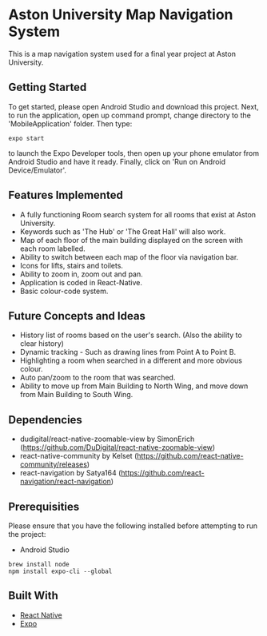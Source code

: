# Aston University Map Navigation System
This is a map navigation system used for a final year project at Aston University. 

## Getting Started

To get started, please open Android Studio and download this project. Next, to run the application, open up command prompt, change directory to the 'MobileApplication' folder. Then type:

```
expo start
```

to launch the Expo Developer tools, then open up your phone emulator from Android Studio and have it ready. Finally, click on 'Run on Android Device/Emulator'.

## Features Implemented

- A fully functioning Room search system for all rooms that exist at Aston University.
- Keywords such as 'The Hub' or 'The Great Hall' will also work.
- Map of each floor of the main building displayed on the screen with each room labelled.
- Ability to switch between each map of the floor via navigation bar.
- Icons for lifts, stairs and toilets.
- Ability to zoom in, zoom out and pan.
- Application is coded in React-Native.
- Basic colour-code system.

## Future Concepts and Ideas

- History list of rooms based on the user's search. (Also the ability to clear history)
- Dynamic tracking - Such as drawing lines from Point A to Point B.
- Highlighting a room when searched in a different and more obvious colour.
- Auto pan/zoom to the room that was searched.
- Ability to move up from Main Building to North Wing, and move down from Main Building to South Wing.

## Dependencies

- dudigital/react-native-zoomable-view by SimonErich (https://github.com/DuDigital/react-native-zoomable-view)
- react-native-community by Kelset (https://github.com/react-native-community/releases)
- react-navigation by Satya164 (https://github.com/react-navigation/react-navigation)

## Prerequisities

Please ensure that you have the following installed before attempting to run the project:
- Android Studio

```
brew install node 
npm install expo-cli --global
```

## Built With
- <a href="https://www.reactnative.dev">React Native</a>
- <a href="https://expo.io">Expo</a>
